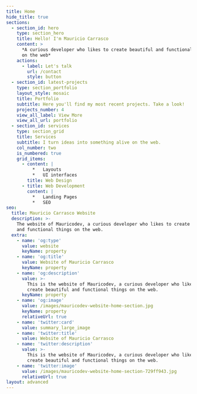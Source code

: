 ```yaml
---
title: Home
hide_title: true
sections:
  - section_id: hero
    type: section_hero
    title: Hello! I'm Mauricio Carrasco
    content: >
      *A curious developer who likes to create beautiful and functional things
      on the web*
    actions:
      - label: Let's talk
        url: /contact
        style: button
  - section_id: latest-projects
    type: section_portfolio
    layout_style: mosaic
    title: Portfolio
    subtitle: Here you'll find my most recent projects. Take a look!
    projects_number: 4
    view_all_label: View More
    view_all_url: portfolio
  - section_id: services
    type: section_grid
    title: Services
    subtitle: I turn ideas into something alive on the web.
    col_number: two
    is_numbered: true
    grid_items:
      - content: |
          *   Layouts
          *   UI interfaces
        title: Web Design
      - title: Web Development
        content: |
          *   Landing Pages
          *   SEO
seo:
  title: Mauricio Carrasco Website
  description: >-
    The website of Mauricodev, a curious developer who likes to create beautiful
    and functional things on the web.
  extra:
    - name: 'og:type'
      value: website
      keyName: property
    - name: 'og:title'
      value: Website of Mauricio Carrasco
      keyName: property
    - name: 'og:description'
      value: >-
        This is the website of Mauricodev, a curious developer who likes to
        create beautiful and functional things on the web.
      keyName: property
    - name: 'og:image'
      value: /images/mauricodev-website-home-section.jpg
      keyName: property
      relativeUrl: true
    - name: 'twitter:card'
      value: summary_large_image
    - name: 'twitter:title'
      value: Website of Mauricio Carrasco
    - name: 'twitter:description'
      value: >-
        This is the website of Mauricodev, a curious developer who likes to
        create beautiful and functional things on the web.
    - name: 'twitter:image'
      value: /images/mauricodev-website-home-section-729ff943.jpg
      relativeUrl: true
layout: advanced
---
```

